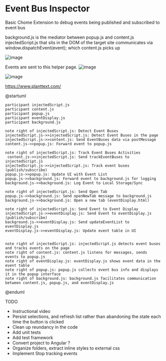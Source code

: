 # Event Bus Inspector
Basic Chome Extension to debug events being published and subscribed to event bus

background.js is the mediator between popup.js and content.js
injectedScript.js that sits in the DOM of the target site communicates via window.dispatchEvent(event); which content.js picks up

![image](https://github.com/user-attachments/assets/ff40ac70-348f-48e8-909e-371888827d9f)


Events are sent to this helper page. 
![image](https://github.com/user-attachments/assets/b971adf9-be53-4991-97cb-d751baad96b0)

![image](https://github.com/user-attachments/assets/dd5402ae-5dbc-421e-b601-1391a36b3f9d)


https://www.planttext.com/

@startuml

    participant injectedScript.js
    participant content.js
    participant popup.js
    participant eventDisplay.js
    participant background.js

    note right of injectedScript.js: Detect Event Buses
    injectedScript.js->>injectedScript.js: Detect Event Buses in the page
    injectedScript.js->>content.js: Send EventBuses data via postMessage
    content.js->>popup.js: Forward event to popup.js

    note right of injectedScript.js: Track Event Buses Activities
     content.js->>injectedScript.js: Send trackEventBuses to injectedScript.js
    injectedScript.js->>injectedScript.js: Track event buses (publish/subscribe)
    popup.js->>popup.js: Update UI with Event List
    popup.js->>background.js: Forward event to background.js for logging
    background.js->>background.js: Log Event to Local Storage/Sync

    note right of injectedScript.js: Send Open Tab
    popup.js->>background.js: Send openNewTab message to background.js
    background.js->>background.js: Open a new tab (eventDisplay.html)

    note right of injectedScript.js: Send Event to Event Display
    injectedScript.js->>eventDisplay.js: Send Event to eventDisplay.js (publish/subscribe)
    background.js->>eventDisplay.js: Send updateEventList to eventDisplay.js
    eventDisplay.js->>eventDisplay.js: Update event table in UI
  

    note right of injectedScript.js: injectedScript.js detects event buses and tracks events on the page
    note right of content.js: content.js listens for messages, sends events to popup.js
    note right of eventDisplay.js: eventDisplay.js shows event data in the event table
    note right of popup.js: popup.js collects event bus info and displays it in the popup interface
    note right of background.js: background.js facilitates communication between content.js, popup.js, and eventDisplay.js
@enduml



TODO
- Instructional video
- Persist selections, and refresh list rather than abandoning the state each time the button is clicked
- Clean up reundancy in the code
- Add unit tests
- Add test framework
- Convert project to Angular ?
- Organize folders, extract inline styles to external css
- Implement Stop tracking events





